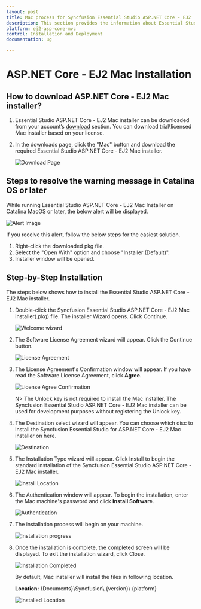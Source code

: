```yaml
---
layout: post
title: Mac process for Syncfusion Essential Studio ASP.NET Core - EJ2
description: This section provides the information about Essential Studio ASP.NET Core - EJ2 mac installer and steps for installation
platform: ej2-asp-core-mvc
control: Installation and Deployment
documentation: ug

---
```


# ASP.NET Core - EJ2 Mac Installation

## How to download ASP.NET Core - EJ2 Mac installer?

1. Essential Studio ASP.NET Core - EJ2 Mac installer can be downloaded from your account’s [download](https://help.syncfusion.com/common/essential-studio/download) section. You can download trial\licensed Mac installer based on your license.

2. In the downloads page, click the "Mac" button and download the required Essential Studio ASP.NET Core - EJ2 Mac installer.

   ![Download Page](Mac-Installer_images/Mac_Download.png)  


## Steps to resolve the warning message in Catalina OS or later

   While running Essential Studio ASP.NET Core - EJ2 Mac Installer on Catalina MacOS or later, the below alert will be displayed.

   ![Alert Image](Mac-Installer_images/Mac_Catalina_MacOS_Alert.png)  
     
   If you receive this alert, follow the below steps for the easiest solution.   

   1.	Right-click the downloaded pkg file.
   2.	Select the "Open With" option and choose "Installer (Default)".
   3.	Installer window will be opened.

## Step-by-Step Installation

The steps below shows how to install the Essential Studio ASP.NET Core - EJ2 Mac installer. 

1. Double-click the Syncfusion Essential Studio ASP.NET Core - EJ2 Mac installer(.pkg) file. The installer Wizard opens. Click Continue.

   ![Welcome wizard](Mac-Installer_images/Mac_Installer1.png)
   

2. The Software License Agreement wizard will appear. Click the Continue button.

   ![License Agreement](Mac-Installer_images/Mac_Installer2.png)   
   

3. The License Agreement's Confirmation window will appear. If you have read the Software License Agreement, click **Agree**.

   ![License Agree Confirmation](Mac-Installer_images/Mac_Installer3.png)
   
   N> The Unlock key is not required to install the Mac installer. The Syncfusion Essential Studio ASP.NET Core - EJ2 Mac installer can be used for development purposes without registering the Unlock key.


4. The Destination select wizard will appear. You can choose which disc to install the Syncfusion Essential Studio for ASP.NET Core - EJ2 Mac installer on here.

   ![Destination](Mac-Installer_images/Mac_Installer4.png)

5. The Installation Type wizard will appear. Click Install to begin the standard installation of the Syncfusion Essential Studio ASP.NET Core - EJ2 Mac installer.

   ![Install Location](Mac-Installer_images/Mac_Installer5.png)

6. The Authentication window will appear. To begin the installation, enter the Mac machine's password and click **Install Software**.

   ![Authentication](Mac-Installer_images/Mac_Installer6.png)

7. The installation process will begin on your machine. 
   
   ![Installation progress](Mac-Installer_images/Mac_Installer7.png)
   
8. Once the installation is complete, the completed screen will be displayed. To exit the installation wizard, click Close. 

   ![Installation Completed](Mac-Installer_images/Mac_Installer8.png)
   
   By default, Mac installer will install the files in following location.

   **Location:** {Documents}\Syncfusion\ {version}\ {platform}
   
   ![Installed Location](Mac-Installer_images/Mac_Installer9.png)

